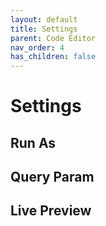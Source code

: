 ```yaml
---
layout: default
title: Settings
parent: Code Editor
nav_order: 4
has_children: false
---
```


# Settings

## Run As
## Query Param
## Live Preview